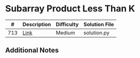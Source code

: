 # Subarray Product Less Than K
|#|Description|Difficulty|Solution File|
|-|-|-|-|
|713|[Link](https://leetcode.com/problems/subarray-product-less-than-k/)|Medium|solution.py|

## Additional Notes
